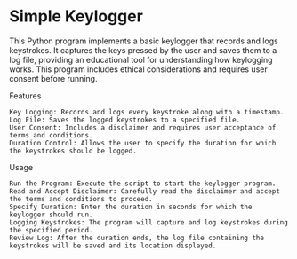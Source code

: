 # Simple Keylogger

This Python program implements a basic keylogger that records and logs keystrokes. It captures the keys pressed by the user and saves them to a log file, providing an educational tool for understanding how keylogging works. This program includes ethical considerations and requires user consent before running.

Features

    Key Logging: Records and logs every keystroke along with a timestamp.
    Log File: Saves the logged keystrokes to a specified file.
    User Consent: Includes a disclaimer and requires user acceptance of terms and conditions.
    Duration Control: Allows the user to specify the duration for which the keystrokes should be logged.

Usage

    Run the Program: Execute the script to start the keylogger program.
    Read and Accept Disclaimer: Carefully read the disclaimer and accept the terms and conditions to proceed.
    Specify Duration: Enter the duration in seconds for which the keylogger should run.
    Logging Keystrokes: The program will capture and log keystrokes during the specified period.
    Review Log: After the duration ends, the log file containing the keystrokes will be saved and its location displayed.


